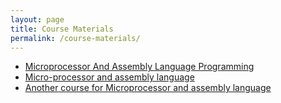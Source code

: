```yaml
---
layout: page
title: Course Materials
permalink: /course-materials/
---
```


* [Microprocessor And Assembly Language Programming](http://www.indoreindira.com/UG/images/BCA/BCA%20VI%20Sem/BCA%20VI%20PDF/BCA%20VI%20sem%20Microprocessor%20&%20assembly%20language%20Programming.pdf)
* [Micro-processor and assembly language](http://www.mdudde.net/books/BCA/bca%20-%20III%20Sem/bca-203-3rd-Micro-processors%20and%20Assembly.pdf)
* [Another course for Microprocessor and assembly language](https://airccse.com/aitij/papers/1117aitij01.pdf)